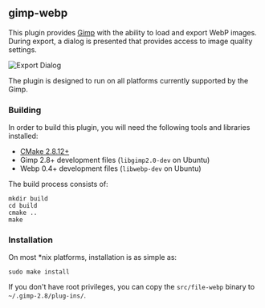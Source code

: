 ## gimp-webp

This plugin provides [Gimp](https://developers.google.com/speed/webp/) with the ability to load and export WebP images. During export, a dialog is presented that provides access to image quality settings.

![Export Dialog](http://i.stack.imgur.com/0TXi2.png)

The plugin is designed to run on all platforms currently supported by the Gimp.

### Building

In order to build this plugin, you will need the following tools and libraries installed:

 - [CMake 2.8.12+](http://www.cmake.org/)
 - Gimp 2.8+ development files (`libgimp2.0-dev` on Ubuntu)
 - Webp 0.4+ development files (`libwebp-dev` on Ubuntu)

The build process consists of:

    mkdir build
    cd build
    cmake ..
    make

### Installation

On most *nix platforms, installation is as simple as:

    sudo make install

If you don't have root privileges, you can copy the `src/file-webp` binary to `~/.gimp-2.8/plug-ins/`.
